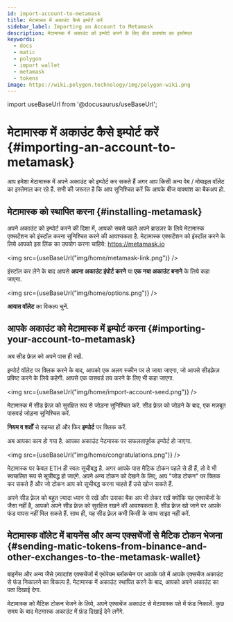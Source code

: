 ```yaml
---
id: import-account-to-metamask
title: मेटामास्क में अकाउंट कैसे इम्पोर्ट करें
sidebar_label: Importing an Account to Metamask
description: मेटामास्क में अकाउंट को इम्पोर्ट करने के लिए बीज वाक्यांश का इस्तेमाल
keywords:
  - docs
  - matic
  - polygon
  - import wallet
  - metamask
  - tokens
image: https://wiki.polygon.technology/img/polygon-wiki.png
---
```

import useBaseUrl from '@docusaurus/useBaseUrl';

# मेटामास्क में अकाउंट कैसे इम्पोर्ट करें {#importing-an-account-to-metamask}

आप हमेशा मेटामास्क में अपने अकाउंट को इम्पोर्ट कर सकते हैं अगर आप किसी अन्य वेब / मोबाइल वॉलेट का इस्तेमाल कर रहे हैं. सभी की जरूरत है कि आप सुनिश्चित करें कि आपके बीज वाक्यांश का बैकअप हो.

## मेटामास्क को स्थापित करना {#installing-metamask}

अपने अकाउंट को इम्पोर्ट करने की दिशा में, आपको सबसे पहले अपने ब्राउज़र के लिये मेटामास्क एक्सटेंशन को इंस्टॉल करना सुनिश्चित करने की आवश्यकता है. मेटामास्क एक्सटेंशन को इंस्टॉल करने के लिये आपको इस लिंक का उपयोग करना चाहिये: https://metamask.io

<img src={useBaseUrl("img/home/metamask-link.png")} />

इंस्टॉल कर लेने के बाद आपसे **अपना अकाउंट इंपोर्ट करने** या **एक नया अकाउंट बनाने** के लिये कहा जाएगा.

<img src={useBaseUrl("img/home/options.png")} />

**आयात वॉलेट** का विकल्प चुनें.

## आपके अकाउंट को मेटामास्क में इम्पोर्ट करना {#importing-your-account-to-metamask}

अब सीड फ़्रेज़ को अपने पास ही रखें.

इम्पोर्ट वॉलेट पर क्लिक करने के बाद, आपको एक अलग स्क्रीन पर ले जाया जाएगा, जो आपसे सीडफ़्रेज़ प्रविष्ट करने के लिये कहेगी. आपसे एक पासवर्ड तय करने के लिए भी कहा जाएगा.

<img src={useBaseUrl("img/home/import-account-seed.png")} />

मेटामास्क में सीड फ़्रेज़ को सुरक्षित रूप से जोड़ना सुनिश्चित करें. सीड फ़्रेज़ को जोड़ने के बाद, एक मज़बूत पासवर्ड जोड़ना सुनिश्चित करें.

**नियम व शर्तों** से सहमत हों और फिर **इम्पोर्ट** पर क्लिक करें.

अब आपका काम हो गया है. आपका अकाउंट मेटमास्क पर सफलतापूर्वक इम्पोर्ट हो जाएगा.

<img src={useBaseUrl("img/home/congratulations.png")} />

मेटामास्क पर केवल ETH ही स्वतः सूचीबद्ध है. अगर आपके पास मैटिक टोकन पहले से ही हैं, तो वे भी स्वचालित रूप से सूचीबद्ध हो जाएंगे. अपने अन्य टोकन को देखने के लिए, आप "जोड टोकन" पर क्लिक कर सकते हैं और जो टोकन आप को सूचीबद्ध करना चाहते हैं उसे खोज सकते हैं.

अपने सीड फ़्रेज़ को बहुत ज़्यादा ध्यान से रखें और उसका बैक अप भी लेकर रखें क्योंकि यह एक्सचेंजों के जैसा नहीं है, आपको अपने सीड फ़्रेज़ को सुरक्षित रखने की आवश्यकता है. सीड फ़्रेज़ खो जाने पर आपके फंड वापस नहीं मिल सकते हैं. साथ ही, यह सीड फ़्रेज़ कभी किसी के साथ साझा नहीं करें.

## मेटामास्क वॉलेट में बायनेंस और अन्य एक्सचेंजों से मैटिक टोकन भेजना {#sending-matic-tokens-from-binance-and-other-exchanges-to-the-metamask-wallet}

बाइनेंस और अन्य जैसे ज़्यादाांश एक्सचेंजों में एथेरेयम ब्लॉकचेन पर आपके पते में आपके एक्सचेंज अकाउंट से फंड निकालने का विकल्प है. मेटामास्क में अकाउंट स्थापित करने के बाद, आपको अपने अकाउंट का पता दिखाई देगा.

मेटामास्क को मैटिक टोकन भेजने के लिये, अपने एक्सचेंज अकाउंट से मेटामास्क पते में फंड निकालें. कुछ समय के बाद मेटमास्क अकाउंट में फ़ंड दिखाई देने लगेंगे.